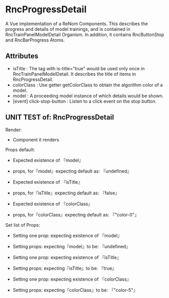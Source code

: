 # RncProgressDetail

A Vue implementation of a ReNom Components.
This describes the progress and details of model trainings, and is contained in RncTrainPanelModelDetail Organism.
In addition, it contains RncButtonStop and RncBarProgress Atoms.



## Attributes
- isTitle : The tag with is-title="true" would be used only once in RncTrainPanelModelDetail. It describes the title of items in RncProgressDetail.
- colorClass : Use getter getColorClass to obtain the algorithm color of a model.
- model : A proceeding model instance of which details would be shown.
- [event] click-stop-button : Listen to a click event on the stop button.

## UNIT TEST of: RncProgressDetail

Render:
- Component it renders

Props default:
- Expected existence of 『model』
- props, for『model』expecting default as: 『undefined』

- Expected existence of 『isTitle』
- props, for『isTitle』expecting default as: 『false』

- Expected existence of 『colorClass』
- props, for『colorClass』expecting default as: 『"color-0"』

Set list of Props:
- Setting one prop: expecting existence of 『model』
- Setting props: expecting『model』to be: 『undefined』

- Setting one prop: expecting existence of 『isTitle』
- Setting props: expecting『isTitle』to be: 『true』

- Setting one prop: expecting existence of 『colorClass』
- Setting props: expecting『colorClass』to be: 『"color-5"』
